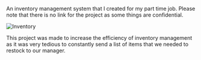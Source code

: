 An inventory management system that I created for my part time job. Please note that there is no link for the project as some things are confidential. 

![Inventory](https://github.com/user-attachments/assets/469517a3-06b8-4cb8-a308-e3e584293d29)

This project was made to increase the efficiency of inventory management as it was very tedious to constantly send a list of items that we needed to restock to our manager.
